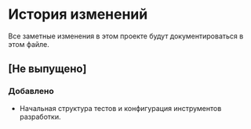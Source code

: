 # История изменений

Все заметные изменения в этом проекте будут документироваться в этом файле.

## [Не выпущено]
### Добавлено
- Начальная структура тестов и конфигурация инструментов разработки.
